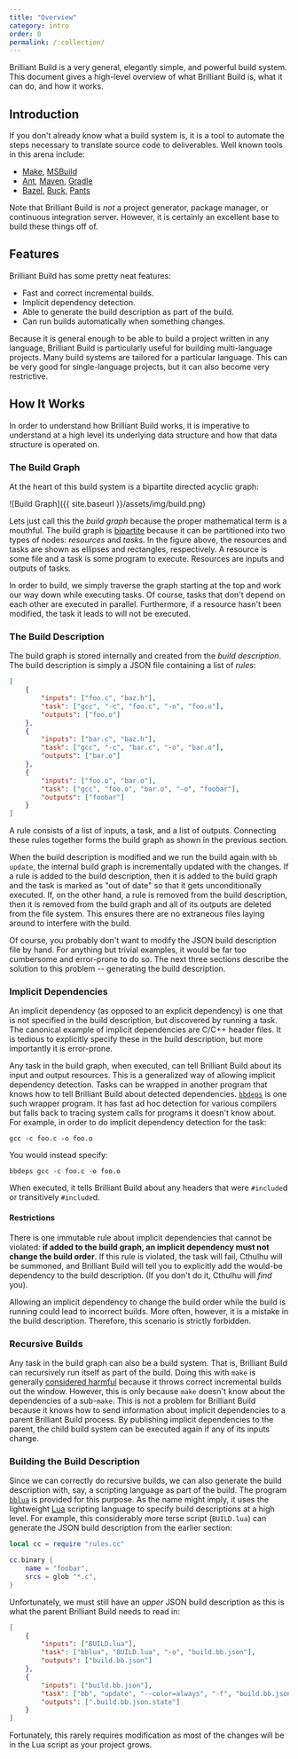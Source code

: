```yaml
---
title: "Overview"
category: intro
order: 0
permalink: /:collection/
---
```


Brilliant Build is a very general, elegantly simple, and powerful build system.
This document gives a high-level overview of what Brilliant Build is, what it
can do, and how it works.

## Introduction

If you don't already know what a build system is, it is a tool to automate the
steps necessary to translate source code to deliverables. Well known tools in
this arena include:

 * [Make][], [MSBuild][]
 * [Ant][], [Maven][], [Gradle][]
 * [Bazel][], [Buck][], [Pants][]

Note that Brilliant Build is *not* a project generator, package manager, or
continuous integration server. However, it is certainly an excellent base to
build these things off of.

[Make]: https://www.gnu.org/software/make/
[MSBuild]: https://github.com/Microsoft/msbuild
[Ant]: http://ant.apache.org/
[Maven]: https://maven.apache.org/
[Gradle]: http://gradle.org/
[Bazel]: http://bazel.io/
[Buck]: https://buckbuild.com/
[Pants]: http://pantsbuild.github.io/

## Features

Brilliant Build has some pretty neat features:

 * Fast and correct incremental builds.
 * Implicit dependency detection.
 * Able to generate the build description as part of the build.
 * Can run builds automatically when something changes.

Because it is general enough to be able to build a project written in any
language, Brilliant Build is particularly useful for building multi-language
projects. Many build systems are tailored for a particular language. This can be
very good for single-language projects, but it can also become very restrictive.

## How It Works

In order to understand how Brilliant Build works, it is imperative to understand
at a high level its underlying data structure and how that data structure is
operated on.

### The Build Graph

At the heart of this build system is a bipartite directed acyclic graph:

![Build Graph]({{ site.baseurl }}/assets/img/build.png)

Lets just call this the *build graph* because the proper mathematical term is a
mouthful. The build graph is [bipartite][] because it can be partitioned into
two types of nodes: *resources* and *tasks*. In the figure above, the resources
and tasks are shown as ellipses and rectangles, respectively. A resource is some
file and a task is some program to execute. Resources are inputs and outputs of
tasks.

In order to build, we simply traverse the graph starting at the top and work our
way down while executing tasks. Of course, tasks that don't depend on each other
are executed in parallel. Furthermore, if a resource hasn't been modified, the
task it leads to will not be executed.

[bipartite]: https://en.wikipedia.org/wiki/Bipartite_graph

### The Build Description

The build graph is stored internally and created from the *build description*.
The build description is simply a JSON file containing a list of *rules*:

```json
[
    {
        "inputs": ["foo.c", "baz.h"],
        "task": ["gcc", "-c", "foo.c", "-o", "foo.o"],
        "outputs": ["foo.o"]
    },
    {
        "inputs": ["bar.c", "baz.h"],
        "task": ["gcc", "-c", "bar.c", "-o", "bar.o"],
        "outputs": ["bar.o"]
    },
    {
        "inputs": ["foo.o", "bar.o"],
        "task": ["gcc", "foo.o", "bar.o", "-o", "foobar"],
        "outputs": ["foobar"]
    }
]
```

A rule consists of a list of inputs, a task, and a list of outputs. Connecting
these rules together forms the build graph as shown in the previous section.

When the build description is modified and we run the build again with `bb
update`, the internal build graph is incrementally updated with the changes. If
a rule is added to the build description, then it is added to the build graph
and the task is marked as "out of date" so that it gets unconditionally
executed. If, on the other hand, a rule is removed from the build description,
then it is removed from the build graph and all of its outputs are deleted from
the file system. This ensures there are no extraneous files laying around to
interfere with the build.

Of course, you probably don't want to modify the JSON build description file by
hand. For anything but trivial examples, it would be far too cumbersome and
error-prone to do so. The next three sections describe the solution to this
problem -- generating the build description.

### Implicit Dependencies

An implicit dependency (as opposed to an explicit dependency) is one that is not
specified in the build description, but discovered by running a task. The
canonical example of implicit dependencies are C/C++ header files. It is tedious
to explicitly specify these in the build description, but more importantly it is
error-prone.

Any task in the build graph, when executed, can tell Brilliant Build about its
input and output resources. This is a generalized way of allowing implicit
dependency detection. Tasks can be wrapped in another program that knows how to
tell Brilliant Build about detected dependencies. [`bbdeps`][bbdeps] is one such
wrapper program. It has fast ad hoc detection for various compilers but falls
back to tracing system calls for programs it doesn't know about. For example, in
order to do implicit dependency detection for the task:

    gcc -c foo.c -o foo.o

You would instead specify:

    bbdeps gcc -c foo.c -o foo.o

When executed, it tells Brilliant Build about any headers that were `#include`d
or transitively `#include`d.

#### Restrictions

There is one immutable rule about implicit dependencies that cannot be violated:
**if added to the build graph, an implicit dependency must not change the build
order**. If this rule is violated, the task will fail, Cthulhu will be summoned,
and Brilliant Build will tell you to explicitly add the would-be dependency to
the build description. (If you don't do it, Cthulhu will *find* you).

Allowing an implicit dependency to change the build order while the build is
running could lead to incorrect builds. More often, however, it is a mistake in
the build description. Therefore, this scenario is strictly forbidden.

[bbdeps]: https://github.com/jasonwhite/bbdeps

### Recursive Builds

Any task in the build graph can also be a build system. That is, Brilliant Build
can recursively run itself as part of the build. Doing this with `make` is
generally [considered harmful][RMCH] because it throws correct incremental
builds out the window. However, this is only because `make` doesn't know about
the dependencies of a sub-`make`. This is not a problem for Brilliant Build
because it knows how to send information about implicit dependencies to a parent
Brilliant Build process. By publishing implicit dependencies to the parent, the
child build system can be executed again if any of its inputs change.

[RMCH]: http://lcgapp.cern.ch/project/architecture/recursive_make.pdf

### Building the Build Description

Since we can correctly do recursive builds, we can also generate the build
description with, say, a scripting language as part of the build. The program
[`bblua`][bblua] is provided for this purpose. As the name might imply, it uses the
lightweight [Lua][] scripting language to specify build descriptions at a high
level. For example, this considerably more terse script (`BUILD.lua`) can
generate the JSON build description from the earlier section:

```lua
local cc = require "rules.cc"

cc.binary {
    name = "foobar",
    srcs = glob "*.c",
}
```

Unfortunately, we must still have an *upper* JSON build description as this is
what the parent Brilliant Build needs to read in:

```json
[
    {
        "inputs": ["BUILD.lua"],
        "task": ["bblua", "BUILD.lua", "-o", "build.bb.json"],
        "outputs": ["build.bb.json"]
    },
    {
        "inputs": ["build.bb.json"],
        "task": ["bb", "update", "--color=always", "-f", "build.bb.json"],
        "outputs": [".build.bb.json.state"]
    }
]
```

Fortunately, this rarely requires modification as most of the changes will be in
the Lua script as your project grows.

[bblua]: https://github.com/jasonwhite/bblua
[Lua]: https://www.lua.org/
